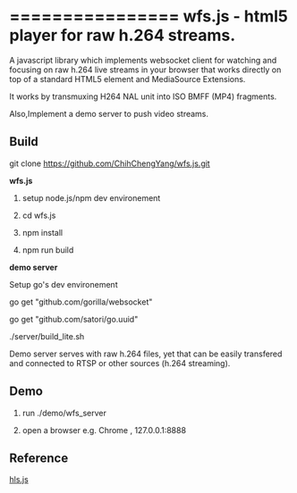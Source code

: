 ================ 
wfs.js - html5 player for raw h.264 streams. 
================
 
 A javascript library which implements websocket client for watching and focusing on raw h.264 live streams in your browser that works directly on top of a standard HTML5 element and MediaSource Extensions. 
 
 It works by transmuxing H264 NAL unit into ISO BMFF (MP4) fragments.

 Also,Implement a demo server to push video streams.   
 
##  Build
git clone https://github.com/ChihChengYang/wfs.js.git

**wfs.js**  

1. setup node.js/npm dev environement  

2. cd wfs.js  

3. npm install  

4. npm run build  

 
**demo server**  

Setup go's dev environement  

go get "github.com/gorilla/websocket"  
  
go get "github.com/satori/go.uuid"  

./server/build_lite.sh  


Demo server serves with raw h.264 files,
yet that can be easily transfered and connected to RTSP or other sources (h.264 streaming).

##  Demo
1. run ./demo/wfs_server  

2. open a browser e.g. Chrome , 127.0.0.1:8888  

##  Reference

[hls.js](https://github.com/dailymotion/hls.js "hls.js")

	
	


 